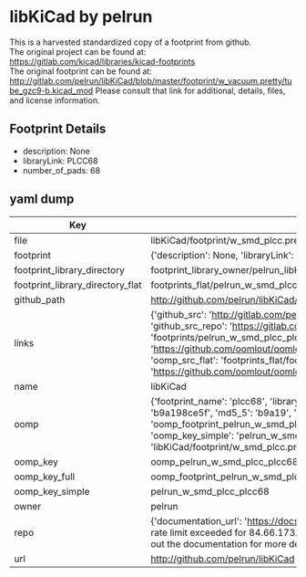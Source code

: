 # libKiCad by pelrun  
This is a harvested standardized copy of a footprint from github.  
The original project can be found at:  
https://gitlab.com/kicad/libraries/kicad-footprints  
The original footprint can be found at:
http://gitlab.com/pelrun/libKiCad/blob/master/footprint/w_vacuum.pretty/tube_gzc9-b.kicad_mod
Please consult that link for additional, details, files, and license information.  
## Footprint Details
* description: None  
* libraryLink: PLCC68  
* number_of_pads: 68  
## yaml dump  
| Key | Value |  
| --- | --- |  
| file | libKiCad/footprint/w_smd_plcc.pretty/PLCC68.kicad_mod |  
| footprint | {'description': None, 'libraryLink': 'PLCC68', 'number_of_pads': 68} |  
| footprint_library_directory | footprint_library_owner/pelrun_libKiCad |  
| footprint_library_directory_flat | footprints_flat/pelrun_w_smd_plcc_plcc68/working |  
| github_path | http://github.com/pelrun/libKiCad/blob/master/footprint/w_smd_plcc.pretty/PLCC68.kicad_mod |  
| links | {'github_src': 'http://gitlab.com/pelrun/libKiCad/blob/master/footprint/w_vacuum.pretty/tube_gzc9-b.kicad_mod', 'github_src_repo': 'https://gitlab.com/kicad/libraries/kicad-footprints', 'oomp_bot': 'footprints/pelrun_w_smd_plcc_plcc68/working', 'oomp_bot_github': 'https://github.com/oomlout/oomlout_oomp_footprint_bot/tree/main/footprints/pelrun_w_smd_plcc_plcc68/working', 'oomp_src_flat': 'footprints_flat/footprints_flat/pelrun_w_smd_plcc_plcc68/working', 'oomp_src_flat_github': 'https://github.com/oomlout/oomlout_oomp_footprint_src/tree/main/footprints_flat/pelrun_w_smd_plcc_plcc68/working'} |  
| name | libKiCad |  
| oomp | {'footprint_name': 'plcc68', 'library_name': 'w_smd_plcc', 'md5': 'b9a198ce5fa0c0d275179bd54aecaed7', 'md5_10': 'b9a198ce5f', 'md5_5': 'b9a19', 'md5_6': 'b9a198', 'oomp_key': 'oomp_pelrun_w_smd_plcc_plcc68', 'oomp_key_extra': 'oomp_footprint_pelrun_w_smd_plcc_plcc68', 'oomp_key_full': 'oomp_footprint_pelrun_w_smd_plcc_plcc68_b9a198', 'oomp_key_simple': 'pelrun_w_smd_plcc_plcc68', 'original_filename': 'libKiCad/footprint/w_smd_plcc.pretty/PLCC68.kicad_mod', 'owner_name': 'pelrun'} |  
| oomp_key | oomp_pelrun_w_smd_plcc_plcc68 |  
| oomp_key_full | oomp_footprint_pelrun_w_smd_plcc_plcc68 |  
| oomp_key_simple | pelrun_w_smd_plcc_plcc68 |  
| owner | pelrun |  
| repo | {'documentation_url': 'https://docs.github.com/rest/overview/resources-in-the-rest-api#rate-limiting', 'message': "API rate limit exceeded for 84.66.173.59. (But here's the good news: Authenticated requests get a higher rate limit. Check out the documentation for more details.)"} |  
| url | http://github.com/pelrun/libKiCad |  

